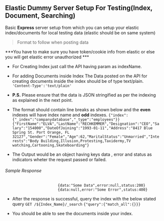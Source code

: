 ## Elastic Dummy Server Setup For Testing(Index, Document, Searching)

Basic **Express** server setup from which you can setup your elastic index/documents for local testing data (elastic should be on same system)

> Format to follow when posting data

***You have to make sure you have token/cookie info from elastic or else you will get elastic error unauthorized ***

- For Creating Index just call the API having param as indexName.

- For adding Documents inside Index The Data posted on the API for creating documents inside the index should be of type text/plain.
                            `'Content-Type':'text/plain'`

- **P.S.** Please ensure that the data is JSON stringified as per the indexing as explained in the next point.

- The format should contain line breaks as shown below and the **even** indexes will have index name and **odd** indexes.
                            `{"index":{"_index":"companydatabase","_type":"employees"}}`
                            `{"FirstName":"ELVA","LastName":"RECHKEMMER","Designation":"CEO","Salary":"154000","DateOfJoining":"1993-01-11","Address":"8417 Blue Spring St. Port Orange, FL 32127","Gender":"Female","Age":62,"MaritalStatus":"Unmarried","Interests":"Body Building,Illusion,Protesting,Taxidermy,TV watching,Cartooning,Skateboarding"}`

                            

- The Output would be an object having keys data , error and status as indicators wheter the request passed or failed.

######                                     Sample Response

                            {data:"Some Data",error:null,status:200}
                            {data:null,error:"Some Error",status:400}

- After the response is successful, query the index with the below stated query
                            `GET /${Index_Name}/_search`
                            `{"query":{"match_all":{}}}`

- You should be able to see the documents inside your index.
